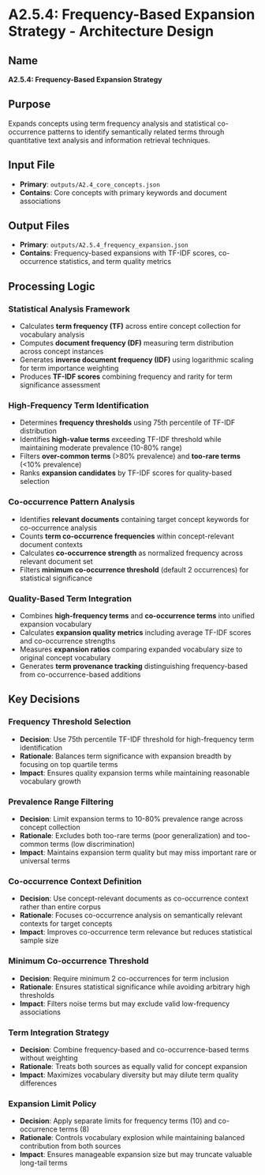 # A2.5.4: Frequency-Based Expansion Strategy - Architecture Design

## Name
**A2.5.4: Frequency-Based Expansion Strategy**

## Purpose
Expands concepts using term frequency analysis and statistical co-occurrence patterns to identify semantically related terms through quantitative text analysis and information retrieval techniques.

## Input File
- **Primary**: `outputs/A2.4_core_concepts.json`
- **Contains**: Core concepts with primary keywords and document associations

## Output Files
- **Primary**: `outputs/A2.5.4_frequency_expansion.json`
- **Contains**: Frequency-based expansions with TF-IDF scores, co-occurrence statistics, and term quality metrics

## Processing Logic

### Statistical Analysis Framework
- Calculates **term frequency (TF)** across entire concept collection for vocabulary analysis
- Computes **document frequency (DF)** measuring term distribution across concept instances
- Generates **inverse document frequency (IDF)** using logarithmic scaling for term importance weighting
- Produces **TF-IDF scores** combining frequency and rarity for term significance assessment

### High-Frequency Term Identification
- Determines **frequency thresholds** using 75th percentile of TF-IDF distribution
- Identifies **high-value terms** exceeding TF-IDF threshold while maintaining moderate prevalence (10-80% range)
- Filters **over-common terms** (>80% prevalence) and **too-rare terms** (<10% prevalence)
- Ranks **expansion candidates** by TF-IDF scores for quality-based selection

### Co-occurrence Pattern Analysis
- Identifies **relevant documents** containing target concept keywords for co-occurrence analysis
- Counts **term co-occurrence frequencies** within concept-relevant document contexts
- Calculates **co-occurrence strength** as normalized frequency across relevant document set
- Filters **minimum co-occurrence threshold** (default 2 occurrences) for statistical significance

### Quality-Based Term Integration
- Combines **high-frequency terms** and **co-occurrence terms** into unified expansion vocabulary
- Calculates **expansion quality metrics** including average TF-IDF scores and co-occurrence strengths
- Measures **expansion ratios** comparing expanded vocabulary size to original concept vocabulary
- Generates **term provenance tracking** distinguishing frequency-based from co-occurrence-based additions

## Key Decisions

### Frequency Threshold Selection
- **Decision**: Use 75th percentile TF-IDF threshold for high-frequency term identification
- **Rationale**: Balances term significance with expansion breadth by focusing on top quartile terms
- **Impact**: Ensures quality expansion terms while maintaining reasonable vocabulary growth

### Prevalence Range Filtering
- **Decision**: Limit expansion terms to 10-80% prevalence range across concept collection
- **Rationale**: Excludes both too-rare terms (poor generalization) and too-common terms (low discrimination)
- **Impact**: Maintains expansion term quality but may miss important rare or universal terms

### Co-occurrence Context Definition
- **Decision**: Use concept-relevant documents as co-occurrence context rather than entire corpus
- **Rationale**: Focuses co-occurrence analysis on semantically relevant contexts for target concepts
- **Impact**: Improves co-occurrence term relevance but reduces statistical sample size

### Minimum Co-occurrence Threshold
- **Decision**: Require minimum 2 co-occurrences for term inclusion
- **Rationale**: Ensures statistical significance while avoiding arbitrary high thresholds
- **Impact**: Filters noise terms but may exclude valid low-frequency associations

### Term Integration Strategy
- **Decision**: Combine frequency-based and co-occurrence-based terms without weighting
- **Rationale**: Treats both sources as equally valid for concept expansion
- **Impact**: Maximizes vocabulary diversity but may dilute term quality differences

### Expansion Limit Policy
- **Decision**: Apply separate limits for frequency terms (10) and co-occurrence terms (8)
- **Rationale**: Controls vocabulary explosion while maintaining balanced contribution from both sources
- **Impact**: Ensures manageable expansion size but may truncate valuable long-tail terms